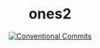 <h1 align="center">ones2</h1>
  <p align="center">
    <a href="https://conventionalcommits.org/" target="_blank">
      <img alt="Conventional Commits" src="https://img.shields.io/badge/Conventional%20Commits-1.0.0-yellow.svg">
    </a>
  </p>
